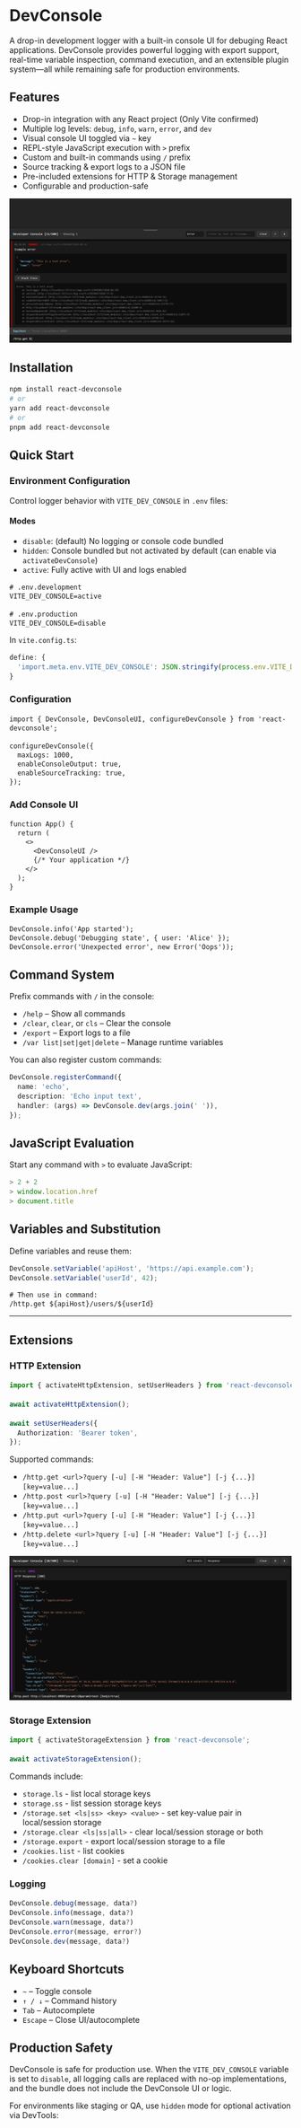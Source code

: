 # DevConsole

A drop-in development logger with a built-in console UI for debuging React applications. DevConsole provides powerful logging with export support, real-time variable inspection, command execution, and an extensible plugin system—all while remaining safe for production environments.

## Features

* Drop-in integration with any React project (Only Vite confirmed)
* Multiple log levels: `debug`, `info`, `warn`, `error`, and `dev`
* Visual console UI toggled via `~` key
* REPL-style JavaScript execution with `>` prefix
* Custom and built-in commands using `/` prefix
* Source tracking & export logs to a JSON file
* Pre-included extensions for HTTP & Storage management
* Configurable and production-safe

![DevConsole Screenshot](./img/img_1.png)

## Installation

```bash
npm install react-devconsole
# or
yarn add react-devconsole
# or
pnpm add react-devconsole
```

## Quick Start

### Environment Configuration

Control logger behavior with `VITE_DEV_CONSOLE` in `.env` files:

#### Modes

* `disable`: (default) No logging or console code bundled
* `hidden`: Console bundled but not activated by default (can enable via `activateDevConsole`)
* `active`: Fully active with UI and logs enabled

```env
# .env.development
VITE_DEV_CONSOLE=active

# .env.production
VITE_DEV_CONSOLE=disable
```

In `vite.config.ts`:

```ts
define: {
  'import.meta.env.VITE_DEV_CONSOLE': JSON.stringify(process.env.VITE_DEV_CONSOLE || 'disable')
}
```

### Configuration

```tsx
import { DevConsole, DevConsoleUI, configureDevConsole } from 'react-devconsole';

configureDevConsole({
  maxLogs: 1000,
  enableConsoleOutput: true,
  enableSourceTracking: true,
});
```

### Add Console UI

```tsx
function App() {
  return (
    <>
      <DevConsoleUI />
      {/* Your application */}
    </>
  );
}
```

### Example Usage

```tsx
DevConsole.info('App started');
DevConsole.debug('Debugging state', { user: 'Alice' });
DevConsole.error('Unexpected error', new Error('Oops'));
```

## Command System

Prefix commands with `/` in the console:

* `/help` – Show all commands
* `/clear`, `clear`, or `cls` – Clear the console
* `/export` – Export logs to a file
* `/var list|set|get|delete` – Manage runtime variables

You can also register custom commands:

```ts
DevConsole.registerCommand({
  name: 'echo',
  description: 'Echo input text',
  handler: (args) => DevConsole.dev(args.join(' ')),
});
```

## JavaScript Evaluation

Start any command with `>` to evaluate JavaScript:

```ts
> 2 + 2
> window.location.href
> document.title
```

## Variables and Substitution

Define variables and reuse them:

```ts
DevConsole.setVariable('apiHost', 'https://api.example.com');
DevConsole.setVariable('userId', 42);
```

```shell
# Then use in command:
/http.get ${apiHost}/users/${userId}
```

---

## Extensions

### HTTP Extension

```ts
import { activateHttpExtension, setUserHeaders } from 'react-devconsole';

await activateHttpExtension();

await setUserHeaders({
  Authorization: 'Bearer token',
});
```

Supported commands:

* `/http.get <url>?query [-u] [-H "Header: Value"] [-j {...}] [key=value...]`
* `/http.post <url>?query [-u] [-H "Header: Value"] [-j {...}] [key=value...]`
* `/http.put <url>?query [-u] [-H "Header: Value"] [-j {...}] [key=value...]`
* `/http.delete <url>?query [-u] [-H "Header: Value"] [-j {...}] [key=value...]`

![HTTP Extension](./img/img_2.png)

### Storage Extension

```ts
import { activateStorageExtension } from 'react-devconsole';

await activateStorageExtension();
```

Commands include:

* `storage.ls` - list local storage keys
* `storage.ss` - list session storage keys
* `/storage.set <ls|ss> <key> <value>` - set key-value pair in local/session storage
* `/storage.clear <ls|ss|all>` - clear local/session storage or both
* `/storage.export` - export local/session storage to a file
* `/cookies.list` - list cookies
* `/cookies.clear [domain]` - set a cookie

### Logging

```ts
DevConsole.debug(message, data?)
DevConsole.info(message, data?)
DevConsole.warn(message, data?)
DevConsole.error(message, error?)
DevConsole.dev(message, data?)
```

## Keyboard Shortcuts

* `~` – Toggle console
* `↑ / ↓` – Command history
* `Tab` – Autocomplete
* `Escape` – Close UI/autocomplete

## Production Safety

DevConsole is safe for production use. When the `VITE_DEV_CONSOLE` variable is set to `disable`, all logging calls are replaced with no-op implementations, and the bundle does not include the DevConsole UI or logic.

For environments like staging or QA, use `hidden` mode for optional activation via DevTools:
